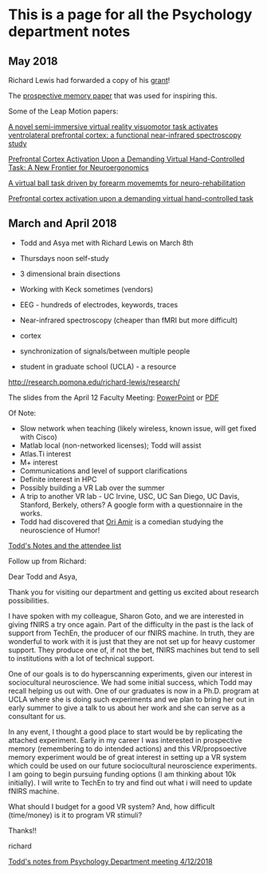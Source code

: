 # This is a page for all the Psychology department notes

## May 2018

Richard Lewis had forwarded a copy of his [grant](https://github.com/Pomona-ITS/hpc/blob/master/discovery/psychology/Sontag%20grant%202018.pdf)!

The [prospective memory paper](https://github.com/Pomona-ITS/hpc/blob/master/discovery/psychology/JBBS_2017062115082139.pdf) that was used for inspiring this.

Some of the Leap Motion papers:

[A novel semi-immersive virtual reality visuomotor task activates ventrolateral prefrontal cortex: a functional near-infrared spectroscopy study](https://github.com/Pomona-ITS/hpc/blob/master/discovery/psychology/jne_2016.pdf)

[Prefrontal Cortex Activation Upon a Demanding Virtual Hand-Controlled Task: A New Frontier for Neuroergonomics](https://github.com/Pomona-ITS/hpc/blob/master/discovery/psychology/fnhum-10-00053.pdf)

[A virtual ball task driven by forearm movememts for neuro-rehabilitation](https://github.com/Pomona-ITS/hpc/blob/master/discovery/psychology/07358600.pdf)

[Prefrontal cortex activation upon a demanding virtual hand-controlled task](https://www.artinis.com/case-studies/2018/5/9/prefrontal-cortex-activation-upon-a-demanding-virtual-hand-controlled-task)

## March and April 2018

- Todd and Asya met with Richard Lewis on March 8th

- Thursdays noon self-study

- 3 dimensional brain disections

- Working with Keck sometimes (vendors)

- EEG - hundreds of electrodes, keywords, traces

- Near-infrared spectroscopy (cheaper than fMRI but more difficult)

- cortex

- synchronization of signals/between multiple people

- student in graduate school (UCLA) - a resource

http://research.pomona.edu/richard-lewis/research/

The slides from the April 12 Faculty Meeting: [PowerPoint](https://github.com/Pomona-ITS/hpc/blob/master/discovery/psychology/Computing%20and%20Psychology.pptx) or [PDF](https://github.com/Pomona-ITS/hpc/blob/master/discovery/psychology/Computing%20and%20Psychology.pdf)

Of Note:

- Slow network when teaching (likely wireless, known issue, will get fixed with Cisco)
- Matlab local (non-networked licenses); Todd will assist
- Atlas.Ti interest
- M+ interest
- Communications and level of support clarifications
- Definite interest in HPC
- Possibly building a VR Lab over the summer
- A trip to another VR lab - UC Irvine, USC, UC San Diego, UC Davis, Stanford, Berkely, others? A google form with a questionnaire in the works.
- Todd had discovered that [Ori Amir](https://oriamir.com/) is a comedian studying the neuroscience of Humor!

[Todd's Notes and the attendee list](https://pomona.box.com/s/vbgrn5azqhlafhf3td9nzg4sk1vj3q54)

Follow up from Richard:


Dear Todd and Asya,

Thank you for visiting our department and getting us excited about research possibilities.

I have spoken with my colleague, Sharon Goto, and we are interested in giving fNIRS a try once again.  Part of the difficulty in the past is the lack of support from TechEn, the producer of our fNIRS machine.  In truth, they are wonderful to work with it is just that they are not set up for heavy customer support.  They produce one of, if not the bet, fNIRS machines but tend to sell to institutions with a lot of technical support.  

One of our goals is to do hyperscanning experiments, given our interest in sociocultural neuroscience.  We had some initial success, which Todd may recall helping us out with.  One of our graduates is now in a Ph.D. program at  UCLA where she is doing such experiments and we plan to bring her out in early summer to give a talk to us about her work and she can serve as a consultant for us.

In any event, I thought a good place to start would be by replicating the attached experiment.  Early in my career I was interested in prospective memory (remembering to do intended actions) and this VR/propsoective memory experiment would be of great interest in setting up a VR system which could be used on our future sociocultural neuroscience experiments.  I am going to begin pursuing funding options (I am thinking about 10k initially).  I will write to TechEn to try and find out what i will need to update fNIRS machine.  

What should I budget for a good VR system?  And, how difficult (time/money) is it to program VR stimuli?

Thanks!!

richard

[Todd's notes from Psychology Department meeting 4/12/2018](https://pomona.box.com/s/vbgrn5azqhlafhf3td9nzg4sk1vj3q54)


